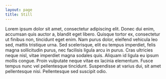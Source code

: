 ```yaml
---
layout: page
title: Still
---
```


Lorem ipsum dolor sit amet, consectetur adipiscing elit. Donec dui enim, accumsan quis auctor a, blandit eget libero. Quisque tortor ex, consectetur ut finibus non, tincidunt eget enim. Nam purus dolor, eleifend vehicula leo sed, mattis tristique urna. Sed scelerisque, elit eu tempus imperdiet, felis magna sollicitudin purus, nec facilisis ligula arcu in purus. Cras ultricies neque nisl, vitae imperdiet magna sodales quis. Aliquam id ligula eu ipsum mollis congue. Proin vulputate neque vitae ex lacinia elementum. Fusce tempus nunc vel pellentesque tincidunt. Suspendisse at varius dui, sit amet pellentesque nisi. Pellentesque sed suscipit odio.